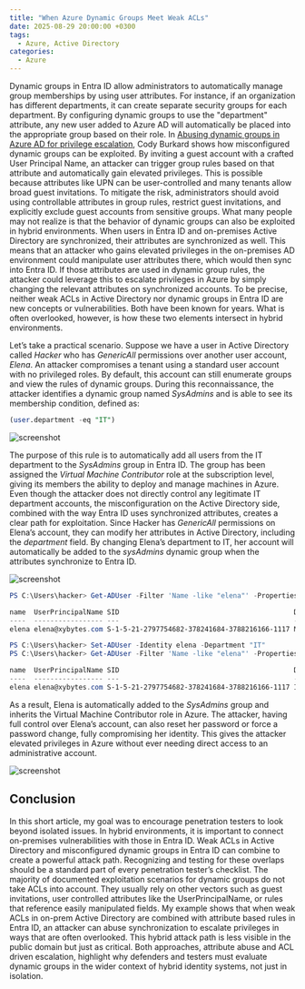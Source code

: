 ```yaml
---
title: "When Azure Dynamic Groups Meet Weak ACLs"
date: 2025-08-29 20:00:00 +0300
tags:
  - Azure, Active Directory
categories:
  - Azure
---
```


Dynamic groups in Entra ID allow administrators to automatically manage group memberships by using user attributes. For instance, if an organization has different departments, it can create separate security groups for each department. By configuring dynamic groups to use the "department" attribute, any new user added to Azure AD will automatically be placed into the appropriate group based on their role.  In [Abusing dynamic groups in Azure AD for privilege escalation](https://www.mnemonic.io/resources/blog/abusing-dynamic-groups-in-azure-ad-for-privilege-escalation/), Cody Burkard shows how misconfigured dynamic groups can be exploited. By inviting a guest account with a crafted User Principal Name, an attacker can trigger group rules based on that attribute and automatically gain elevated privileges. This is possible because attributes like UPN can be user-controlled and many tenants allow broad guest invitations. To mitigate the risk, administrators should avoid using controllable attributes in group rules, restrict guest invitations, and explicitly exclude guest accounts from sensitive groups.  What many people may not realize is that the behavior of dynamic groups can also be exploited in hybrid environments. When users in Entra ID and on-premises Active Directory are synchronized, their attributes are synchronized as well. This means that an attacker who gains elevated privileges in the on-premises AD environment could manipulate user attributes there, which would then sync into Entra ID. If those attributes are used in dynamic group rules, the attacker could leverage this to escalate privileges in Azure by simply changing the relevant attributes on synchronized accounts.  To be precise, neither weak ACLs in Active Directory nor dynamic groups in Entra ID are new concepts or vulnerabilities. Both have been known for years. What is often overlooked, however, is how these two elements intersect in hybrid environments.

Let’s take a practical scenario. Suppose we have a user in Active Directory called _Hacker_ who has _GenericAll_ permissions over another user account, _Elena_. An attacker compromises a tenant using a standard user account with no privileged roles. By default, this account can still enumerate groups and view the rules of dynamic groups. During this reconnaissance, the attacker identifies a dynamic group named _SysAdmins_ and is able to see its membership condition, defined as:

```sql
(user.department -eq "IT")
```

![screenshot]({{site.baseurl}}/assets/images/Dynamic_Group/dynamic_group_rule.png)


The purpose of this rule is to automatically add all users from the IT department to the _SysAdmins_ group in Entra ID. The group has been assigned the _Virtual Machine Contributor_ role at the subscription level, giving its members the ability to deploy and manage machines in Azure. Even though the attacker does not directly control any legitimate IT department accounts, the misconfiguration on the Active Directory side, combined with the way Entra ID uses synchronized attributes, creates a clear path for exploitation. Since Hacker has _GenericAll_ permissions on Elena’s account, they can modify her attributes in Active Directory, including the _department_ field. By changing Elena’s department to IT, her account will automatically be added to the _sysAdmins_ dynamic group when the attributes synchronize to Entra ID.

![screenshot]({{site.baseurl}}/assets/images/Dynamic_Group/bloodhound.png)

```powershell
PS C:\Users\hacker> Get-ADUser -Filter 'Name -like "elena"' -Properties * | Select-Object name,UserPrincipalName,SID,Department | Format-table

name  UserPrincipalName SID                                           Department
----  ----------------- ---                                           ----------
elena elena@xybytes.com S-1-5-21-2797754682-378241684-3788216166-1117 Marketing

PS C:\Users\hacker> Set-ADUser -Identity elena -Department "IT"
PS C:\Users\hacker> Get-ADUser -Filter 'Name -like "elena"' -Properties * | Select-Object name,UserPrincipalName,SID,Department | Format-table

name  UserPrincipalName SID                                           Department
----  ----------------- ---                                           ----------
elena elena@xybytes.com S-1-5-21-2797754682-378241684-3788216166-1117 IT
```

As a result, Elena is automatically added to the _SysAdmins_ group and inherits the Virtual Machine Contributor role in Azure. The attacker, having full control over Elena’s account, can also reset her password or force a password change, fully compromising her identity. This gives the attacker elevated privileges in Azure without ever needing direct access to an administrative account.

![screenshot]({{site.baseurl}}/assets/images/Dynamic_Group/user_added_to_group.png)

## Conclusion

In this short article, my goal was to encourage penetration testers to look beyond isolated issues. In hybrid environments, it is important to connect on-premises vulnerabilities with those in Entra ID. Weak ACLs in Active Directory and misconfigured dynamic groups in Entra ID can combine to create a powerful attack path. Recognizing and testing for these overlaps should be a standard part of every penetration tester’s checklist. The majority of documented exploitation scenarios for dynamic groups do not take ACLs into account. They usually rely on other vectors such as guest invitations, user controlled attributes like the UserPrincipalName, or rules that reference easily manipulated fields. My example shows that when weak ACLs in on-prem Active Directory are combined with attribute based rules in Entra ID, an attacker can abuse synchronization to escalate privileges in ways that are often overlooked. This hybrid attack path is less visible in the public domain but just as critical. Both approaches, attribute abuse and ACL driven escalation, highlight why defenders and testers must evaluate dynamic groups in the wider context of hybrid identity systems, not just in isolation.